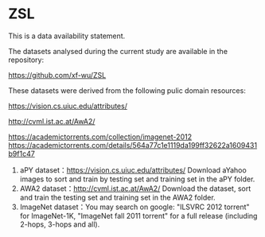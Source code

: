 # ZSL
This is a data availability statement.

The datasets analysed during the current study are available in the repository:

https://github.com/xf-wu/ZSL

These datasets were derived from the following pulic domain resources:

https://vision.cs.uiuc.edu/attributes/

http://cvml.ist.ac.at/AwA2/

https://academictorrents.com/collection/imagenet-2012
https://academictorrents.com/details/564a77c1e1119da199ff32622a1609431b9f1c47

1.	aPY dataset：https://vision.cs.uiuc.edu/attributes/ Download aYahoo images to sort and train by testing set and training set in the aPY folder.
2.	AWA2 dataset：http://cvml.ist.ac.at/AwA2/ Download the dataset, sort and train the testing set and training set in the AWA2 folder.
3.	ImageNet dataset：You may search on google: "ILSVRC 2012 torrent" for ImageNet-1K, "ImageNet fall 2011 torrent" for a full release (including 2-hops, 3-hops and all).
